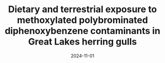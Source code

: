 ---
title: Dietary and terrestrial exposure to methoxylated polybrominated diphenoxybenzene contaminants in Great Lakes herring gulls
collection: publications
permalink: /publication/2024-11-01-Dietary-and-terrestrial-exposure-to-methoxylated-polybrominated-diphenoxybenzene-contaminants-in-Great-Lakes-herring-gulls
category: manuscripts
date: 2024-11-01
venue: 'Chemosphere'
link: 'http://dx.doi.org/10.1016/j.chemosphere.2024.143649'
citation: '<b>Smythe, T.</b>; Gauthier, L.; Letcher, R. Dietary and terrestrial exposure to methoxylated polybrominated diphenoxybenzene contaminants in Great Lakes herring gulls. <i>Chemosphere</i> <b>2024</b>, <i>367</i>, 143649. DOI: 10.1016/j.chemosphere.2024.143649'
---